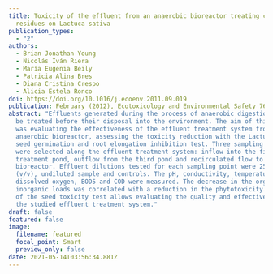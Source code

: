 ```yaml
---
title: Toxicity of the effluent from an anaerobic bioreactor treating cereal
  residues on Lactuca sativa
publication_types:
  - "2"
authors:
  - Brian Jonathan Young
  - Nicolás Iván Riera
  - María Eugenia Beily
  - Patricia Alina Bres
  - Diana Cristina Crespo
  - Alicia Estela Ronco
doi: https://doi.org/10.1016/j.ecoenv.2011.09.019
publication: February (2012), Ecotoxicology and Environmental Safety 76(2),182-186
abstract: "Effluents generated during the process of anaerobic digestion should
  be treated before their disposal into the environment. The aim of this study
  was evaluating the effectiveness of the effluent treatment system from an
  anaerobic bioreactor, assessing the toxicity reduction with the Lactuca sativa
  seed germination and root elongation inhibition test. Three sampling points
  were selected along the effluent treatment system: inflow into the first
  treatment pond, outflow from the third pond and recirculated flow to the
  bioreactor. Effluent dilutions tested for each sampling point were 25% and 50%
  (v/v), undiluted sample and controls. The pH, conductivity, temperature,
  dissolved oxygen, BOD5 and COD were measured. The decrease in the organic and
  inorganic loads was correlated with a reduction in the phytotoxicity. The use
  of the seed toxicity test allows evaluating the quality and effectiveness of
  the studied effluent treatment system."
draft: false
featured: false
image:
  filename: featured
  focal_point: Smart
  preview_only: false
date: 2021-05-14T03:56:34.881Z
---
```

